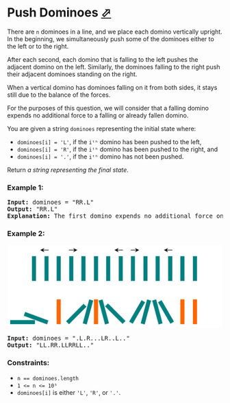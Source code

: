 # Push Dominoes [⬀](https://leetcode.com/problems/push-dominoes/)

There are `n` dominoes in a line, and we place each domino vertically upright. In the beginning, we simultaneously push some of the dominoes either to the left or to the right.

After each second, each domino that is falling to the left pushes the adjacent domino on the left. Similarly, the dominoes falling to the right push their adjacent dominoes standing on the right.

When a vertical domino has dominoes falling on it from both sides, it stays still due to the balance of the forces.

For the purposes of this question, we will consider that a falling domino expends no additional force to a falling or already fallen domino.

You are given a string `dominoes` representing the initial state where:

- `dominoes[i] = 'L'`, if the `iᵗʰ` domino has been pushed to the left,
- `dominoes[i] = 'R'`, if the `iᵗʰ` domino has been pushed to the right, and
- `dominoes[i] = '.'`, if the `iᵗʰ` domino has not been pushed.

Return *a string representing the final state*.


### Example 1:
<pre>
<b>Input:</b> dominoes = "RR.L"
<b>Output:</b> "RR.L"
<b>Explanation:</b> The first domino expends no additional force on the second domino.
</pre>

### Example 2:
![domino.png](domino.png)
<pre>
<b>Input:</b> dominoes = ".L.R...LR..L.."
<b>Output:</b> "LL.RR.LLRRLL.."
</pre>

### Constraints:

- `n == dominoes.length`
- `1 <= n <= 10⁵`
- `dominoes[i]` is either `'L'`, `'R'`, or `'.'`.
